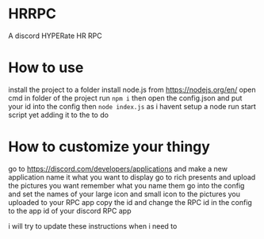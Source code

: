 # HRRPC
 A discord HYPERate HR RPC

# How to use
install the project to a folder 
install node.js from https://nodejs.org/en/ 
open cmd in folder of the project
run ```npm i```
then open the config.json and put your id into the config
then ```node index.js``` as i havent setup a node run start script yet adding it to the to do

# How to customize your thingy
go to https://discord.com/developers/applications and make a new application
name it what you want to display
go to rich presents and upload the pictures you want remember what you name them 
go into the config and set the names of your large icon and small icon to the pictures you uploaded to your RPC app
copy the id and change the RPC id in the config to the app id of your discord RPC app


i will try to update these instructions when i need to